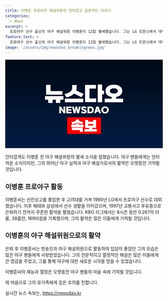 ```yaml
---
title: 이병훈 프로야구 해설위원의 안타깝고 감동적인 이야기
categories:
  - News
excerpt: >
  프로야구 선수 출신의 야구 해설위원 이병훈이 12일 별세했습니다. 그는 LG 트윈스에서 데뷔해 한국시리즈 우승에 기여한 선수로, 교통사고 후유증으로 은퇴하기 전에는 해태와 삼성에서 활약했습니다. KBO 리그에서는 8시즌 동안 0.267의 타율과 38홈런, 169타점을 기록했으며, 은퇴 후에는 방송인과 야구 해설위원으로 활동했습니다. 그의 장례는 14일 오전 5시에 열릴 예정입니다.
feature_text: >
  프로야구 선수 출신의 야구 해설위원 이병훈이 12일 별세했습니다. 그는 LG 트윈스에서 데뷔해 한국시리즈 우승에 기여한 선수로, 교통사고 후유증으로 은퇴하기 전에는 해태와 삼성에서 활약했습니다. KBO 리그에서는 8시즌 동안 0.267의 타율과 38홈런, 169타점을 기록했으며, 은퇴 후에는 방송인과 야구 해설위원으로 활동했습니다. 그의 장례는 14일 오전 5시에 열릴 예정입니다.
image: '/assets/img/newsdao_breakingnews.jpg'
---
```


<p><img src="/assets/img/newsdao_breakingnews.jpg" alt="flaretime 속보" /></p>

<p>안타깝게도 이병훈 전 야구 해설위원의 별세 소식을 접했습니다. 야구 팬들에게는 안타까운 소식이지만, 그의 뛰어난 야구 실력과 야구 해설가로서의 활약은 오랫동안 기억될 것입니다.</p>

<h2 data-ke-size="size26">이병훈 프로야구 활동</h2>

<p>이병훈씨는 선린상고를 졸업한 후 고려대를 거쳐 1990년 LG에서 프로야구 선수로 데뷔했습니다. 이후 해태와 삼성에서 선수 생활을 이어갔으며, 1997년 교통사고 후유증으로 은퇴하기 전까지 꾸준한 활약을 펼쳤습니다. KBO 리그에서는 8시즌 동안 0.267의 타율, 38홈런, 169타점을 기록했으며, 그의 활약은 많은 이들에게 기억될 것입니다.</p>

<h2 data-ke-size="size26">이병훈의 야구 해설위원으로의 활약</h2>

<p>은퇴 후 이병훈씨는 방송인과 야구 해설위원으로 활동하여 입담이 좋았던 그의 모습은 많은 야구 팬들에게 사랑받았습니다. 그의 전문적이고 열정적인 해설은 많은 이들에게 큰 영감을 주었고, 그를 통해 야구에 대한 새로운 시각을 얻을 수 있었습니다.</p>

<p>이병훈씨의 재능과 열정은 오랫동안 야구 팬들의 마음 속에 기억될 것입니다.</p>

<p>제 마음으로 그의 유가족에게 깊은 조의를 전합니다.</p>
실시간 뉴스 속보는, <a href="https://newsdao.kr" rel="dofollow">https://newsdao.kr</a>


